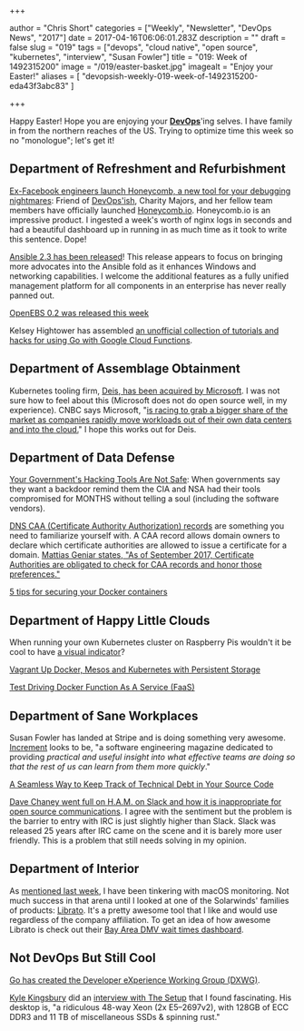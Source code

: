 +++

author = "Chris Short"
categories = ["Weekly", "Newsletter", "DevOps News", "2017"]
date = 2017-04-16T06:06:01.283Z
description = ""
draft = false
slug = "019"
tags = ["devops", "cloud native", "open source", "kubernetes", "interview", "Susan Fowler"]
title = "019: Week of 1492315200"
image = "/019/easter-basket.jpg"
imagealt = "Enjoy your Easter!"
aliases = [
    "devopsish-weekly-019-week-of-1492315200-eda43f3abc83"
]

+++

Happy Easter! Hope you are enjoying your [**DevOps**](https://devopsish.com/)'ing selves. I have family in from the northern reaches of the US. Trying to optimize time this week so no "monologue"; let's get it!

## Department of Refreshment and Refurbishment

[Ex-Facebook engineers launch Honeycomb, a new tool for your debugging nightmares](http://www.techrepublic.com/article/ex-facebook-engineers-launch-honeycomb-a-new-tool-for-your-debugging-nightmares/): Friend of [DevOps'ish](https://devopsish.com/), Charity Majors, and her fellow team members have officially launched [Honeycomb.io](https://honeycomb.io/). Honeycomb.io is an impressive product. I ingested a week's worth of nginx logs in seconds and had a beautiful dashboard up in running in as much time as it took to write this sentence. Dope!

[Ansible 2.3 has been released](https://www.redhat.com/en/about/press-releases/red-hat-delivers-advanced-network-automation-latest-version-ansible?sc_cid=7016000000127NJAAY)! This release appears to focus on bringing more advocates into the Ansible fold as it enhances Windows and networking capabilities. I welcome the additional features as a fully unified management platform for all components in an enterprise has never really panned out.

[OpenEBS 0.2 was released this week](https://blog.openebs.io/openebs-sprinting-ahead-0-2-released-28f5001deeaa)

Kelsey Hightower has assembled [an unofficial collection of tutorials and hacks for using Go with Google Cloud Functions](https://github.com/kelseyhightower/google-cloud-functions-go).

## Department of Assemblage Obtainment

Kubernetes tooling firm, [Deis, has been acquired by Microsoft](https://deis.com/blog/2017/deis-to-join-microsoft/). I was not sure how to feel about this (Microsoft does not do open source well, in my experience). CNBC says Microsoft, "[is racing to grab a bigger share of the market as companies rapidly move workloads out of their own data centers and into the cloud.](http://www.cnbc.com/2017/04/10/microsoft-acquires-deis-in-latest-bid-to-catch-aws.html)" I hope this works out for Deis.

## Department of Data Defense

[Your Government's Hacking Tools Are Not Safe](https://motherboard.vice.com/en_us/article/your-governments-hacking-tools-are-not-safe): When governments say they want a backdoor remind them the CIA and NSA had their tools compromised for MONTHS without telling a soul (including the software vendors).

[DNS CAA (Certificate Authority Authorization) records](https://tools.ietf.org/html/rfc6844) are something you need to familiarize yourself with. A CAA record allows domain owners to declare which certificate authorities are allowed to issue a certificate for a domain. [Mattias Geniar states, "As of September 2017, Certificate Authorities are obligated to check for CAA records and honor those preferences."](https://ma.ttias.be/caa-checking-becomes-mandatory-ssltls-certificates/?utm_source=cronweekly.com)

[5 tips for securing your Docker containers](http://www.techrepublic.com/article/5-tips-for-securing-your-docker-containers/)

## Department of Happy Little Clouds

When running your own Kubernetes cluster on Raspberry Pis wouldn't it be cool to have [a visual indicator](https://youtu.be/a7MX6ED2zVM)?

[Vagrant Up Docker, Mesos and Kubernetes with Persistent Storage](https://blog.codedellemc.com/2017/04/12/vagrant-docker-mesos-kubernetes-persistent-storage/)

[Test Driving Docker Function As A Service (FaaS)](https://www.brianchristner.io/test-driving-docker-function-as-a-service-faas/)

## Department of Sane Workplaces

Susan Fowler has landed at Stripe and is doing something very awesome. [Increment](https://increment.com/) looks to be, "a software engineering magazine dedicated to providing *practical and useful insight into what effective teams are doing so that the rest of us can learn from them more quickly*."

[A Seamless Way to Keep Track of Technical Debt in Your Source Code](http://philippe.bourgau.net/a-seamless-way-to-keep-track-of-technical-debt-in-your-source-code/)

[Dave Chaney went full on H.A.M. on Slack and how it is inappropriate for open source communications](https://dave.cheney.net/2017/04/11/why-slack-is-inappropriate-for-open-source-communications). I agree with the sentiment but the problem is the barrier to entry with IRC is just slightly higher than Slack. Slack was released 25 years after IRC came on the scene and it is barely more user friendly. This is a problem that still needs solving in my opinion.

## Department of Interior

As [mentioned last week](/018/), I have been tinkering with macOS monitoring. Not much success in that arena until I looked at one of the Solarwinds' families of products: [Librato](https://www.librato.com/). It's a pretty awesome tool that I like and would use regardless of the company affiliation. To get an idea of how awesome Librato is check out their [Bay Area DMV wait times dashboard](https://metrics.librato.com/s/public/r623c3itn?duration=21600&end_time=1489696705&intercom=true).

## Not DevOps But Still Cool

[Go has created the Developer eXperience Working Group (DXWG)](https://blog.golang.org/developer-experience).

[Kyle Kingsbury](https://aphyr.com/) did an [interview with The Setup](https://usesthis.com/interviews/kyle.kingsbury/) that I found fascinating. His desktop is, "a ridiculous 48-way Xeon (2x E5–2697v2), with 128GB of ECC DDR3 and 11 TB of miscellaneous SSDs & spinning rust."
